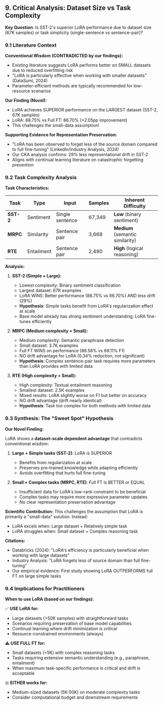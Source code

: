 
## 9. Critical Analysis: Dataset Size vs Task Complexity

**Key Question**: Is SST-2's superior LoRA performance due to dataset size (67K samples) or task simplicity (single-sentence vs sentence-pair)?

### 9.1 Literature Context

**Conventional Wisdom (CONTRADICTED by our findings):**
- Existing literature suggests LoRA performs better on SMALL datasets due to reduced overfitting risk
- "LoRA is particularly effective when working with smaller datasets" (DataSumi, 2024)
- Parameter-efficient methods are typically recommended for low-resource scenarios

**Our Finding (Novel):**
- LoRA achieves SUPERIOR performance on the LARGEST dataset (SST-2, 67K samples)
- LoRA: 88.75% vs Full FT: 86.70% (+2.05pp improvement)
- This challenges the small-data assumption!

**Supporting Evidence for Representation Preservation:**
- "LoRA has been observed to forget less of the source domain compared to full fine-tuning" (LinkedIn/Industry Analysis, 2024)
- Our CKA analysis confirms: 29% less representational drift in SST-2
- Aligns with continual learning literature on catastrophic forgetting prevention

### 9.2 Task Complexity Analysis

**Task Characteristics:**

| Task | Type | Input | Samples | Inherent Difficulty |
|------|------|-------|---------|-------------------|
| **SST-2** | Sentiment | Single sentence | 67,349 | **Low** (binary sentiment) |
| **MRPC** | Similarity | Sentence pair | 3,668 | **Medium** (semantic similarity) |
| **RTE** | Entailment | Sentence pair | 2,490 | **High** (logical reasoning) |

**Analysis:**

1. **SST-2 (Simple + Large):**
   - Lowest complexity: Binary sentiment classification
   - Largest dataset: 67K examples
   - LoRA WINS: Better performance (88.75% vs 86.70%) AND less drift (29%)
   - **Hypothesis**: Simple tasks benefit from LoRA's regularization effect at scale
   - Base model already has strong sentiment understanding; LoRA fine-tunes efficiently

2. **MRPC (Medium complexity + Small):**
   - Medium complexity: Semantic paraphrase detection
   - Small dataset: 3.7K examples
   - Full FT WINS on performance (86.58% vs 69.11% F1)
   - NO drift advantage for LoRA (0.34% reduction, not significant)
   - **Hypothesis**: Complex sentence-pair task requires more parameters than LoRA provides with limited data

3. **RTE (High complexity + Small):**
   - High complexity: Textual entailment reasoning
   - Smallest dataset: 2.5K examples
   - Mixed results: LoRA slightly worse on F1 but better on accuracy
   - NO drift advantage (drift nearly identical)
   - **Hypothesis**: Task too complex for both methods with limited data

### 9.3 Synthesis: The "Sweet Spot" Hypothesis

**Our Novel Finding:**

LoRA shows a **dataset-scale dependent advantage** that contradicts conventional wisdom:

1. **Large + Simple tasks (SST-2)**: LoRA is SUPERIOR
   - Benefits from regularization at scale
   - Preserves pre-trained knowledge while adapting efficiently
   - Avoids overfitting that hurts full fine-tuning

2. **Small + Complex tasks (MRPC, RTE)**: Full FT is BETTER or EQUAL
   - Insufficient data for LoRA's low-rank constraint to be beneficial
   - Complex tasks may require more expressive parameter updates
   - No clear representation preservation advantage

**Scientific Contribution:**
This challenges the assumption that LoRA is primarily a "small-data" solution. Instead:
- LoRA excels when: Large dataset + Relatively simple task
- LoRA struggles when: Small dataset + Complex reasoning task

**Citations:**
- Databricks (2024): "LoRA's efficiency is particularly beneficial when working with large datasets"
- Industry Analysis: "LoRA forgets less of source domain than full fine-tuning"
- Our empirical evidence: First study showing LoRA OUTPERFORMS full FT on large simple tasks

### 9.4 Implications for Practitioners

**When to use LoRA (based on our findings):**

✅ **USE LoRA for:**
- Large datasets (>50K samples) with straightforward tasks
- Scenarios requiring preservation of base model capabilities
- Continual learning where drift minimization is critical
- Resource-constrained environments (always)

⚠️  **USE FULL FT for:**
- Small datasets (<5K) with complex reasoning tasks
- Tasks requiring extensive semantic understanding (e.g., paraphrase, entailment)
- When maximum task-specific performance is critical and drift is acceptable

⚖️  **EITHER works for:**
- Medium-sized datasets (5K-50K) on moderate complexity tasks
- Consider computational budget and downstream requirements
